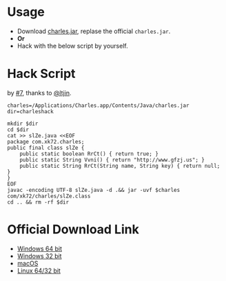 # Usage

- Download [charles.jar](charles.jar), replase the official `charles.jar`.
- **Or**
- Hack with the below script by yourself.

# Hack Script

by [#7](https://github.com/100apps/charles-hacking/pull/7), thanks to [@ltjin](https://github.com/ltjin).

```
charles=/Applications/Charles.app/Contents/Java/charles.jar
dir=charleshack

mkdir $dir
cd $dir
cat >> slZe.java <<EOF
package com.xk72.charles;
public final class slZe {
	public static boolean RrCt() { return true; }
	public static String Vvni() { return "http://www.gfzj.us"; }
	public static String RrCt(String name, String key) { return null; }
}
EOF
javac -encoding UTF-8 slZe.java -d .&& jar -uvf $charles com/xk72/charles/slZe.class
cd .. && rm -rf $dir

```

# Official Download Link

- [Windows 64 bit](https://www.charlesproxy.com/assets/release/4.1.1/charles-proxy-4.1.1-win64.msi)
- [Windows 32 bit](https://www.charlesproxy.com/assets/release/4.1.1/charles-proxy-4.1.1-win32.msi)
- [macOS](https://www.charlesproxy.com/assets/release/4.1.1/charles-proxy-4.1.1.dmg)
- [Linux 64/32 bit](https://www.charlesproxy.com/assets/release/4.1.1/charles-proxy-4.1.1.tar.gz)

